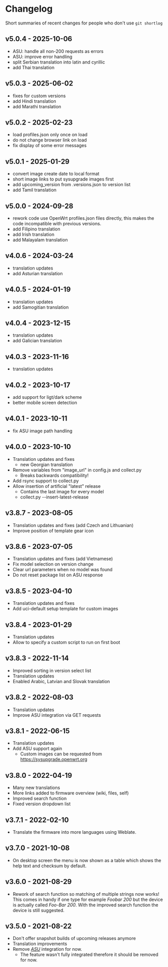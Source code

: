 # Changelog

Short summaries of recent changes for people who don't use `git shortlog`

## v5.0.4 - 2025-10-06

* ASU: handle all non-200 requests as errors
* ASU: improve error handling
* split Serbian translation into latin and cyrillic
* add Thai translation

## v5.0.3 - 2025-06-02

* fixes for custom versions
* add Hindi translation
* add Marathi translation

## v5.0.2 - 2025-02-23

* load profiles.json only once on load
* do not change browser link on load
* fix display of some error messages

## v5.0.1 - 2025-01-29

* convert image create date to local format
* short image links to put sysupgrade images first
* add upcoming_version from .versions.json to version list
* add Tamil translation

## v5.0.0 - 2024-09-28

* rework code use OpenWrt profiles.json files directly,
  this makes the code incompatible with previous versions.
* add Filipino translation
* add Irish translation
* add Malayalam translation

## v4.0.6 - 2024-03-24

* translation updates
* add Asturian translation

## v4.0.5 - 2024-01-19

* translation updates
* add Samogitian translation

## v4.0.4 - 2023-12-15

* translation updates
* add Galician translation

## v4.0.3 - 2023-11-16

* translation updates

## v4.0.2 - 2023-10-17

* add support for ligt/dark scheme
* better mobile screen detection

## v4.0.1 - 2023-10-11

* fix ASU image path handling

## v4.0.0 - 2023-10-10

* Translation updates and fixes
  * new Georgian translation
* Remove variables from "image_url" in config.js and collect.py
  * Breaks backwards compatibility!
* Add rsync support to collect.py
* Allow insertion of artificial "latest" release
  * Contains the last image for every model
  * collect.py --insert-latest-release

## v3.8.7 - 2023-08-05

* Translation updates and fixes (add Czech and Lithuanian)
* Improve position of template gear icon

## v3.8.6 - 2023-07-05

* Translation updates and fixes (add Vietnamese)
* Fix model selection on version change
* Clear url parameters when no model was found
* Do not reset package list on ASU response

## v3.8.5 - 2023-04-10

* Translation updates and fixes
* Add uci-default setup template for custom images

## v3.8.4 - 2023-01-29

* Translation updates
* Allow to specify a custom script to run on first boot

## v3.8.3 - 2022-11-14

* Improved sorting in version select list
* Translation updates
* Enabled Arabic, Latvian and Slovak translation

## v3.8.2 - 2022-08-03

* Translation updates
* Improve ASU integration via GET requests

## v3.8.1 - 2022-06-15

* Translation updates
* Add ASU support again
  * Custom images can be requested from https://sysupgrade.openwrt.org

## v3.8.0 - 2022-04-19

* Many new translations
* More links added to firmware overview (wiki, files, self)
* Improved search function
* Fixed version dropdown list

## v3.7.1 - 2022-02-10

* Translate the firmware into more languages using Weblate.

## v3.7.0 - 2021-10-08

* On desktop screen the menu is now shown as a table which shows the help text
  and checksum by default.

## v3.6.0 - 2021-08-29

* Rework of search function so matching of multiple strings now works! This
  comes in handy if one type for example *Foobar 200* but the device is
  actually called *Foo-Bar 200*. With the improved search function the device
  is still suggested.

## v3.5.0 - 2021-08-22

* Don't offer snapshot builds of upcoming releases anymore
* Translation improvements
* Remove [*ASU*](https://github.com/aparcar/asu/) integration for now.
  * The feature wasn't fully integrated therefore it should be removed for now.
